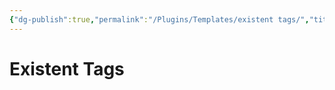 ```yaml
---
{"dg-publish":true,"permalink":"/Plugins/Templates/existent tags/","title":"Existent Tags","updated":"2023-12-30T18:06:15.720-05:00"}
---
```



# Existent Tags

